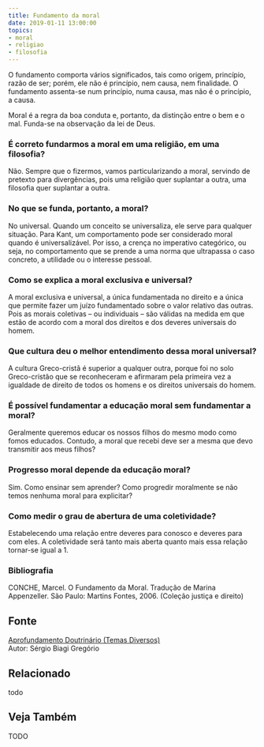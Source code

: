 ```yaml
---
title: Fundamento da moral
date: 2019-01-11 13:00:00
topics: 
- moral
- religiao
- filosofia
---
```


O fundamento comporta vários significados, tais como origem, princípio,
razão de ser; porém, ele não é princípio, nem causa, nem
finalidade. O fundamento assenta-se num princípio, numa causa, mas
não é o princípio, a causa.

Moral é a regra da boa conduta e, portanto, da distinção entre o bem e o
mal. Funda-se na observação da lei de Deus.

### É correto fundarmos a moral em uma religião, em uma filosofia?
Não. Sempre que o fizermos, vamos particularizando a moral, servindo de
pretexto para divergências, pois uma religião quer suplantar a outra,
uma filosofia quer suplantar a outra.

### No que se funda, portanto, a moral?
No universal. Quando um conceito se universaliza, ele serve para
qualquer situação. Para Kant, um comportamento pode ser considerado
moral quando é universalizável. Por isso, a crença no imperativo
categórico, ou seja, no comportamento que se prende a uma norma que
ultrapassa o caso concreto, a utilidade ou o interesse pessoal.

### Como se explica a moral exclusiva e universal?
A moral exclusiva e universal, a única fundamentada no direito e a
única que permite fazer um juízo fundamentado sobre o valor relativo das
outras. Pois as morais coletivas – ou individuais – são válidas na
medida em que estão de acordo com a moral dos direitos e dos deveres
universais do homem.

### Que cultura deu o melhor entendimento dessa moral universal?
A cultura Greco-cristã é superior a qualquer outra, porque foi no solo
Greco-cristão que se reconheceram e afirmaram pela primeira vez a
igualdade de direito de todos os homens e os direitos universais do
homem.

### É possível fundamentar a educação moral sem fundamentar a moral?
Geralmente queremos educar os nossos filhos do mesmo modo como fomos
educados. Contudo, a moral que recebi deve ser a mesma que devo
transmitir aos meus filhos?
### Progresso moral depende da educação moral?
Sim. Como ensinar sem aprender? Como progredir moralmente se não temos
nenhuma moral para explicitar?
### Como medir o grau de abertura de uma coletividade?
Estabelecendo uma relação entre deveres para conosco e deveres para
com eles. A coletividade será tanto mais aberta quanto mais essa
relação tornar-se igual a 1.


### Bibliografia
CONCHE, Marcel. O Fundamento da Moral. Tradução de Marina Appenzeller.
São Paulo: Martins Fontes, 2006. (Coleção justiça e direito)

## Fonte
[Aprofundamento Doutrinário (Temas Diversos)](https://sites.google.com/view/aprofundamentodoutrinario/fundamento-da-moral)  
Autor: Sérgio Biagi Gregório



## Relacionado
todo

## Veja Também
TODO


